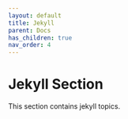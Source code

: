 ```yaml
---
layout: default
title: Jekyll
parent: Docs
has_children: true
nav_order: 4 
---
```


# Jekyll Section

This section contains jekyll topics.
